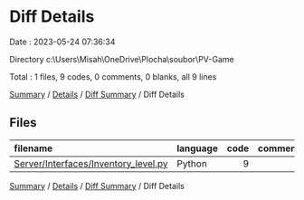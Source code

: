 # Diff Details

Date : 2023-05-24 07:36:34

Directory c:\\Users\\Misah\\OneDrive\\Plocha\\soubor\\PV-Game

Total : 1 files,  9 codes, 0 comments, 0 blanks, all 9 lines

[Summary](results.md) / [Details](details.md) / [Diff Summary](diff.md) / Diff Details

## Files
| filename | language | code | comment | blank | total |
| :--- | :--- | ---: | ---: | ---: | ---: |
| [Server/Interfaces/Inventory_level.py](/Server/Interfaces/Inventory_level.py) | Python | 9 | 0 | 0 | 9 |

[Summary](results.md) / [Details](details.md) / [Diff Summary](diff.md) / Diff Details